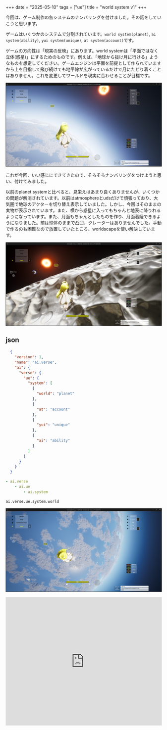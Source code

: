 +++
date = "2025-05-10"
tags = ["ue"]
title = "world system v1"
+++

今回は、ゲーム制作の各システムのナンバリングを付けました。その話をしていこうと思います。

ゲームはいくつかのシステムで分割されています。`world system(planet)`, `ai system(ability)`, `yui system(unique)`, `at system(account)`です。

ゲームの方向性は「現実の反映」にあります。world systemは「平面ではなく立体(惑星)」にするためのものです。例えば、「地球から抜け月に行ける」ようなものを想定してください。ゲームエンジンは平面を前提として作られていますから上を目指して飛び続けても地平線が広がっているだけで月にたどり着くことはありません。これを変更してワールドを現実に合わせることが目標です。

![](https://raw.githubusercontent.com/syui/img/master/other/ue-planet-system_2025-05-11%20044020.png)

これが今回、いい感じにできてきたので、そろそろナンバリングをつけようと思い、付けてみました。

以前のplanet systemと比べると、見栄えはあまり良くありませんが、いくつかの問題が解消されています。以前はatmosphereとudsだけで頑張っており、大気圏で地球のアクターを切り替え表示していました。しかし、今回はそのままの実物が表示されています。また、横から惑星に入ってもちゃんと地表に降りれるようになっています。また、月面もちゃんとしたものを作り、月面着陸できるようになりました。前は球体のままで凸凹、クレーターはありませんでした。手動で作るのも困難なので放置していたところ、worldscapeを使い解決しています。

![](https://raw.githubusercontent.com/syui/img/master/other/ue-planet-system_2025-05-11%20044121.png)

## json

```json
  {
    "version": 1,
    "name": "ai.verse",
    "ai": {
      "verse": {
        "ue": {
          "system": [
            {
              "world": "planet"
            },
            {
              "at": "account"
            },
            {
              "yui": "unique"
            },
            {
              "ai": "ability"
            }
          ]
        }
      }
    }
  }
```

```yml
- ai.verse
    - ai.ue
        - ai.system
```

```sh
ai.verse.ue.system.world
```

![](https://raw.githubusercontent.com/syui/img/master/other/ue-planet-system_2025-05-11%20044040.png)

<iframe width="100%" height="415" src="https://www.youtube.com/embed/TQZ_DgcTuhs?rel=0&showinfo=0&controls=0" title="YouTube video player" frameborder="0" allow="accelerometer; autoplay; clipboard-write; encrypted-media; gyroscope; picture-in-picture; web-share" referrerpolicy="strict-origin-when-cross-origin" allowfullscreen></iframe>
